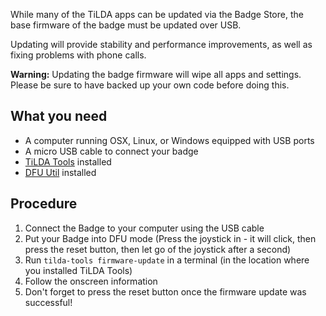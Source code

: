 While many of the TiLDA apps can be updated via the Badge Store, the
base firmware of the badge must be updated over USB.

Updating will provide stability and performance improvements, as well as
fixing problems with phone calls.

**Warning:** Updating the badge firmware will wipe all apps and
settings. Please be sure to have backed up your own code before doing
this.

## What you need

- A computer running OSX, Linux, or Windows equipped with USB ports
- A micro USB cable to connect your badge
- <a href="TiLDA_MK4/tilda-tools" class="wikilink"
  title="TiLDA Tools">TiLDA Tools</a> installed
- [DFU Util](http://dfu-util.sourceforge.net/) installed

## Procedure

1.  Connect the Badge to your computer using the USB cable
2.  Put your Badge into DFU mode (Press the joystick in - it will click,
    then press the reset button, then let go of the joystick after a
    second)
3.  Run `tilda-tools firmware-update` in a terminal (in the location
    where you installed TiLDA Tools)
4.  Follow the onscreen information
5.  Don't forget to press the reset button once the firmware update was
    successful!